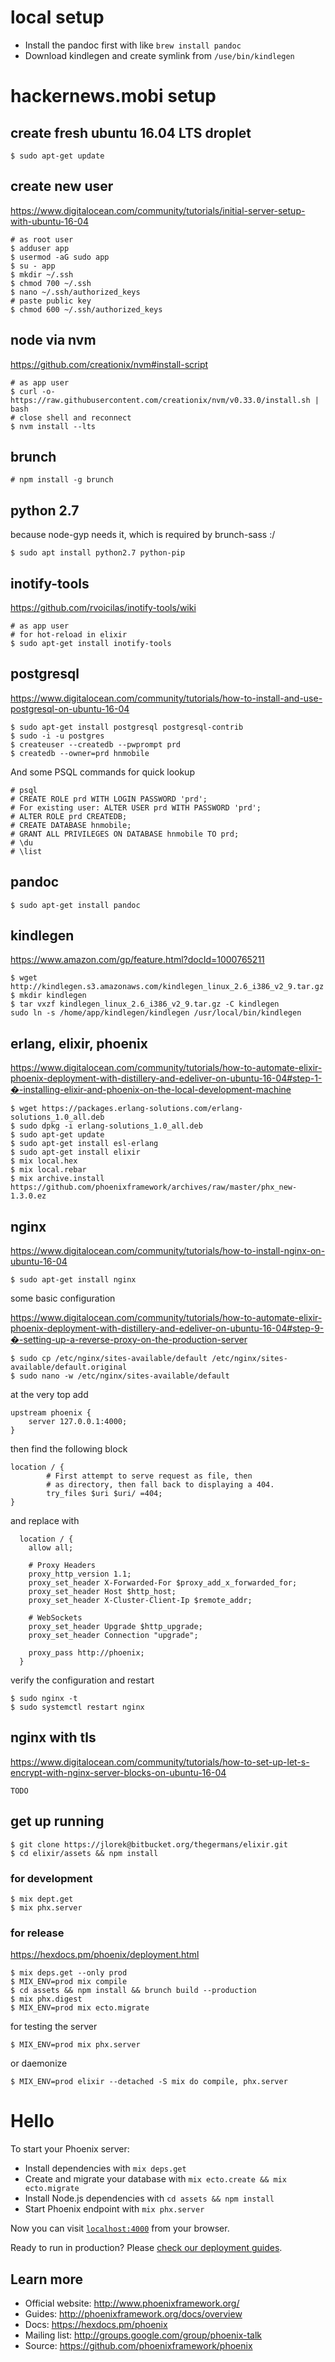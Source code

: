 # local setup

- Install the pandoc first with like `brew install pandoc`
- Download kindlegen and create symlink from `/use/bin/kindlegen`

# hackernews.mobi setup

## create fresh ubuntu 16.04 LTS droplet
```
$ sudo apt-get update
```

## create new user
https://www.digitalocean.com/community/tutorials/initial-server-setup-with-ubuntu-16-04
```
# as root user
$ adduser app
$ usermod -aG sudo app 
$ su - app
$ mkdir ~/.ssh
$ chmod 700 ~/.ssh
$ nano ~/.ssh/authorized_keys
# paste public key
$ chmod 600 ~/.ssh/authorized_keys
```

## node via nvm
https://github.com/creationix/nvm#install-script
```
# as app user
$ curl -o- https://raw.githubusercontent.com/creationix/nvm/v0.33.0/install.sh | bash
# close shell and reconnect
$ nvm install --lts
```

## brunch
```
# npm install -g brunch
```

## python 2.7
because node-gyp needs it, which is required by brunch-sass :/
```
$ sudo apt install python2.7 python-pip
```

## inotify-tools
https://github.com/rvoicilas/inotify-tools/wiki
```
# as app user
# for hot-reload in elixir
$ sudo apt-get install inotify-tools
```

## postgresql
https://www.digitalocean.com/community/tutorials/how-to-install-and-use-postgresql-on-ubuntu-16-04
```
$ sudo apt-get install postgresql postgresql-contrib
$ sudo -i -u postgres
$ createuser --createdb --pwprompt prd
$ createdb --owner=prd hnmobile
```
And some PSQL commands for quick lookup
```
# psql
# CREATE ROLE prd WITH LOGIN PASSWORD 'prd';
# For existing user: ALTER USER prd WITH PASSWORD 'prd';
# ALTER ROLE prd CREATEDB;
# CREATE DATABASE hnmobile;
# GRANT ALL PRIVILEGES ON DATABASE hnmobile TO prd;
# \du
# \list
```

## pandoc
```
$ sudo apt-get install pandoc
```

## kindlegen
https://www.amazon.com/gp/feature.html?docId=1000765211
```
$ wget http://kindlegen.s3.amazonaws.com/kindlegen_linux_2.6_i386_v2_9.tar.gz
$ mkdir kindlegen
$ tar vxzf kindlegen_linux_2.6_i386_v2_9.tar.gz -C kindlegen
sudo ln -s /home/app/kindlegen/kindlegen /usr/local/bin/kindlegen
```

## erlang, elixir, phoenix
https://www.digitalocean.com/community/tutorials/how-to-automate-elixir-phoenix-deployment-with-distillery-and-edeliver-on-ubuntu-16-04#step-1-�-installing-elixir-and-phoenix-on-the-local-development-machine
```
$ wget https://packages.erlang-solutions.com/erlang-solutions_1.0_all.deb
$ sudo dpkg -i erlang-solutions_1.0_all.deb
$ sudo apt-get update
$ sudo apt-get install esl-erlang
$ sudo apt-get install elixir
$ mix local.hex
$ mix local.rebar
$ mix archive.install https://github.com/phoenixframework/archives/raw/master/phx_new-1.3.0.ez
```

## nginx
https://www.digitalocean.com/community/tutorials/how-to-install-nginx-on-ubuntu-16-04
```
$ sudo apt-get install nginx
```
some basic configuration

https://www.digitalocean.com/community/tutorials/how-to-automate-elixir-phoenix-deployment-with-distillery-and-edeliver-on-ubuntu-16-04#step-9-�-setting-up-a-reverse-proxy-on-the-production-server
```
$ sudo cp /etc/nginx/sites-available/default /etc/nginx/sites-available/default.original
$ sudo nano -w /etc/nginx/sites-available/default
```

at the very top add
```
upstream phoenix {
    server 127.0.0.1:4000;
}
```
then find the following block
```
location / {
        # First attempt to serve request as file, then
        # as directory, then fall back to displaying a 404.
        try_files $uri $uri/ =404;
}
```
and replace with
```
  location / {
    allow all;

    # Proxy Headers
    proxy_http_version 1.1;
    proxy_set_header X-Forwarded-For $proxy_add_x_forwarded_for;
    proxy_set_header Host $http_host;
    proxy_set_header X-Cluster-Client-Ip $remote_addr;

    # WebSockets
    proxy_set_header Upgrade $http_upgrade;
    proxy_set_header Connection "upgrade";

    proxy_pass http://phoenix;
  }
```
verify the configuration and restart
```
$ sudo nginx -t
$ sudo systemctl restart nginx
```

## nginx with tls
https://www.digitalocean.com/community/tutorials/how-to-set-up-let-s-encrypt-with-nginx-server-blocks-on-ubuntu-16-04
```
TODO
```

## get up running
```
$ git clone https://jlorek@bitbucket.org/thegermans/elixir.git
$ cd elixir/assets && npm install
```

### for development
```
$ mix dept.get
$ mix phx.server
```

### for release
https://hexdocs.pm/phoenix/deployment.html
```
$ mix deps.get --only prod
$ MIX_ENV=prod mix compile
$ cd assets && npm install && brunch build --production
$ mix phx.digest
$ MIX_ENV=prod mix ecto.migrate
```
for testing the server
```
$ MIX_ENV=prod mix phx.server
```
or daemonize
```
$ MIX_ENV=prod elixir --detached -S mix do compile, phx.server
```

# Hello

To start your Phoenix server:

  * Install dependencies with `mix deps.get`
  * Create and migrate your database with `mix ecto.create && mix ecto.migrate`
  * Install Node.js dependencies with `cd assets && npm install`
  * Start Phoenix endpoint with `mix phx.server`

Now you can visit [`localhost:4000`](http://localhost:4000) from your browser.

Ready to run in production? Please [check our deployment guides](http://www.phoenixframework.org/docs/deployment).

## Learn more

  * Official website: http://www.phoenixframework.org/
  * Guides: http://phoenixframework.org/docs/overview
  * Docs: https://hexdocs.pm/phoenix
  * Mailing list: http://groups.google.com/group/phoenix-talk
  * Source: https://github.com/phoenixframework/phoenix
